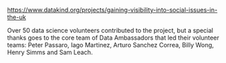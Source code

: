 https://www.datakind.org/projects/gaining-visibility-into-social-issues-in-the-uk

Over 50 data science volunteers contributed to the project, but a special thanks goes to the core team of Data Ambassadors that led their volunteer teams: Peter Passaro, Iago Martinez, Arturo Sanchez Correa, Billy Wong, Henry Simms and Sam Leach.